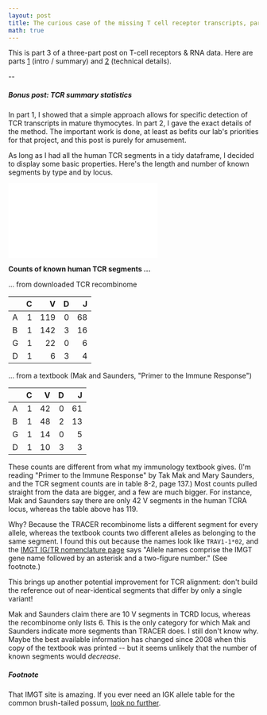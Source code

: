 ```yaml
---
layout: post
title: The curious case of the missing T cell receptor transcripts, part 3
math: true
---
```


This is part 3 of a three-part post on T-cell receptors & RNA data. Here are parts [1](https://ekernf01.github.io/TCR-part-1) (intro / summary) and [2](https://ekernf01.github.io/TCR-part-2) (technical details).

--

##### Bonus post: TCR summary statistics

In part 1, I showed that a simple approach allows for specific detection of TCR transcripts in mature thymocytes. In part 2, I gave the exact details of the method. The important work is done, at least as befits our lab's priorities for that project, and this post is purely for amusement.

As long as I had all the human TCR segments in a tidy dataframe, I decided to display some basic properties. Here's the length and number of known segments by type and by locus.

![](TCR_length_by_segment.pdf)

**Counts of known human TCR segments ...** 

... from downloaded TCR recombinome

|   |  C|   V|  D|  J|
|:--|--:|---:|--:|--:|
|A  |  1| 119|  0| 68|
|B  |  1| 142|  3| 16|
|G  |  1|  22|  0|  6|
|D  |  1|   6|  3|  4|

... from a textbook (Mak and Saunders, "Primer to the Immune Response")

|   |  C|   V|  D|  J|
|:--|--:|---:|--:|--:|
|A  |  1|  42|  0| 61|
|B  |  1|  48|  2| 13|
|G  |  1|  14|  0|  5|
|D  |  1|  10|  3|  3|


These counts are different from what my immunology textbook gives. (I'm reading "Primer to the Immune Response" by Tak Mak and Mary Saunders, and the TCR segment counts are in table 8-2, page 137.) Most counts pulled straight from the data are bigger, and a few are much bigger. For instance, Mak and Saunders say there are only 42 V segments in the human TCRA locus, whereas the table above has 119. 

Why? Because the TRACER recombinome lists a different segment for every allele, whereas the textbook counts two different alleles as belonging to the same segment. I found this out because the names look like `TRAV1-1*02`, and the [IMGT IG/TR nomenclature page](http://www.imgt.org/IMGTScientificChart/Nomenclature/IMGTnomenclature.html) says "Allele names comprise the IMGT gene name followed by an asterisk and a two-figure number." (See footnote.)

This brings up another potential improvement for TCR alignment: don't build the reference out of near-identical segments that differ by only a single variant! 

Mak and Saunders claim there are 10 V segments in TCRD locus, whereas the recombinome only lists 6. This is the only category for which Mak and Saunders indicate more segments than TRACER does. I still don't know why. Maybe the best available information has changed since 2008 when this copy of the textbook was printed -- but it seems unlikely that the number of known segments would *decrease*.


##### Footnote

That IMGT site is amazing. If you ever need an IGK allele table for the common brush-tailed possum, [look no further](http://www.imgt.org/IMGTrepertoire/Proteins/#C).